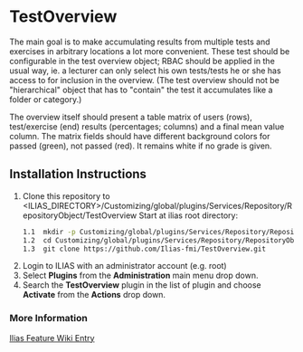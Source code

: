 # TestOverview

The main goal is to make accumulating results from multiple tests and exercises in arbitrary locations a lot more convenient. These test should be configurable in the test overview object; RBAC should be applied in the usual way, ie. a lecturer can only select his own tests/tests he or she has access to for inclusion in the overview. (The test overview should not be "hierarchical" object that has to "contain" the test it accumulates like a folder or category.)

The overview itself should present a table matrix of users (rows), test/exercise (end) results (percentages; columns) and a final mean value column. The matrix fields should have different background colors for passed (green), not passed (red). It remains white if no grade is given. 

## Installation Instructions
1. Clone this repository to <ILIAS_DIRECTORY>/Customizing/global/plugins/Services/Repository/RepositoryObject/TestOverview
   Start at ilias root directory:
   ```bash
   1.1  mkdir -p Customizing/global/plugins/Services/Repository/RepositoryObject/
   1.2  cd Customizing/global/plugins/Services/Repository/RepositoryObject/
   1.3  git clone https://github.com/Ilias-fmi/TestOverview.git
   ```
2. Login to ILIAS with an administrator account (e.g. root)
3. Select **Plugins** from the **Administration** main menu drop down.
4. Search the **TestOverview** plugin in the list of plugin and choose **Activate** from the **Actions** drop down.

### More Information
[Ilias Feature Wiki Entry](http://www.ilias.de/docu/goto_docu_wiki_1357_Test_Overview.html)
